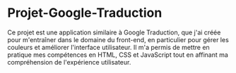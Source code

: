 # Projet-Google-Traduction
Ce projet est une application similaire à Google Traduction, que j'ai créée pour m'entraîner dans le domaine du front-end, en particulier pour gérer les couleurs et améliorer l'interface utilisateur. Il m'a permis de mettre en pratique mes compétences en HTML, CSS et JavaScript tout en affinant ma compréhension de l'expérience utilisateur.
